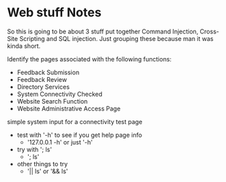 # Web stuff Notes

So this is going to be about 3 stuff put together Command Injection, Cross-Site Scripting and SQL injection. 
Just grouping these because man it was kinda short.

Identify the pages associated with the following functions:

- Feedback Submission
- Feedback Review
- Directory Services
- System Connectivity Checked
- Website Search Function
- Website Administrative Access Page

simple system input for a connectivity test page

- test with '-h' to see if you get help page info
    - '127.0.0.1 -h' or just '-h'
- try with '; ls'
    - '; ls'
- other things to try
    - '|| ls' or '&& ls'
